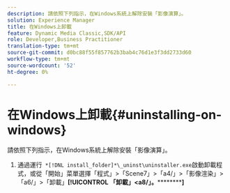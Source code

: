 ```yaml
---
description: 請依照下列指示，在Windows系統上解除安裝「影像演算」。
solution: Experience Manager
title: 在Windows上卸載
feature: Dynamic Media Classic,SDK/API
role: Developer,Business Practitioner
translation-type: tm+mt
source-git-commit: d0bc88f55f857762b3bab4c76d1e3f3dd2733d60
workflow-type: tm+mt
source-wordcount: '52'
ht-degree: 0%

---
```



# 在Windows上卸載{#uninstalling-on-windows}

請依照下列指示，在Windows系統上解除安裝「影像演算」。

1. 通過運行` *[!DNL install_folder]*\_uninst\uninstaller.exe`啟動卸載程式，或從「開始」菜單選擇「程式」>「Scene7」>「a4/」>「影像渲染」>「a6/」>「卸載」**[!UICONTROL 「卸載」&lt;a8/」。************]**
